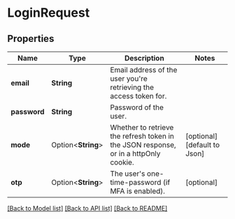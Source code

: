 # LoginRequest

## Properties

Name | Type | Description | Notes
------------ | ------------- | ------------- | -------------
**email** | **String** | Email address of the user you're retrieving the access token for. | 
**password** | **String** | Password of the user. | 
**mode** | Option<**String**> | Whether to retrieve the refresh token in the JSON response, or in a httpOnly cookie. | [optional][default to Json]
**otp** | Option<**String**> | The user's one-time-password (if MFA is enabled). | [optional]

[[Back to Model list]](../README.md#documentation-for-models) [[Back to API list]](../README.md#documentation-for-api-endpoints) [[Back to README]](../README.md)


